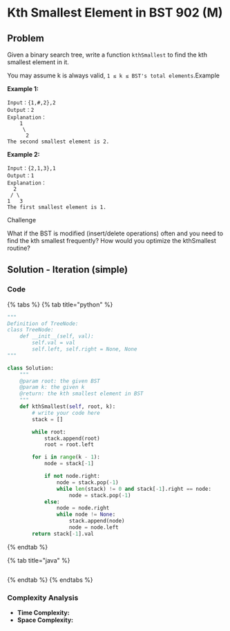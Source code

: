 # Kth Smallest Element in BST 902 \(M\)

## Problem

Given a binary search tree, write a function `kthSmallest` to find the kth smallest element in it.

You may assume k is always valid, `1 ≤ k ≤ BST's total elements`.Example

**Example 1:**

```text
Input：{1,#,2},2
Output：2
Explanation：
	1
	 \
	  2
The second smallest element is 2.
```

**Example 2:**

```text
Input：{2,1,3},1
Output：1
Explanation：
  2
 / \
1   3
The first smallest element is 1.
```

Challenge

What if the BST is modified \(insert/delete operations\) often and you need to find the kth smallest frequently? How would you optimize the kthSmallest routine?

## Solution - Iteration \(simple\)

### Code

{% tabs %}
{% tab title="python" %}
```python
"""
Definition of TreeNode:
class TreeNode:
    def __init__(self, val):
        self.val = val
        self.left, self.right = None, None
"""

class Solution:
    """
    @param root: the given BST
    @param k: the given k
    @return: the kth smallest element in BST
    """
    def kthSmallest(self, root, k):
        # write your code here
        stack = []

        while root:
            stack.append(root)
            root = root.left

        for i in range(k - 1):
            node = stack[-1]

            if not node.right:
                node = stack.pop(-1)
                while len(stack) != 0 and stack[-1].right == node:
                    node = stack.pop(-1) 
            else:
                node = node.right
                while node != None:
                    stack.append(node)
                    node = node.left
        return stack[-1].val         
```
{% endtab %}

{% tab title="java" %}
```

```
{% endtab %}
{% endtabs %}

### Complexity Analysis

* **Time Complexity:**
* **Space Complexity:**

